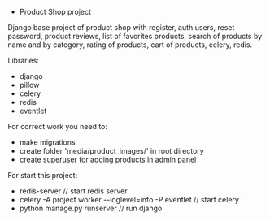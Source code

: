 * Product Shop project

Django base project of product shop with register, auth users, reset password, product reviews, 
list of favorites products, search of products by name and by category, rating of products, 
cart of products, celery, redis.

Libraries:
- django
- pillow
- celery
- redis
- eventlet

For correct work you need to:
- make migrations
- create folder 'media/product_images/' in root directory 
- create superuser for adding products in admin panel

For start this project:
- redis-server // start redis server
- celery -A project worker --loglevel=info -P eventlet // start celery
- python manage.py runserver // run django